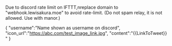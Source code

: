 Due to discord rate limit on IFTTT,nreplace domain to "webhook.lewisakura.moe" to avoid rate-limit.
(Do not spam relay, it is not allowed. Use with manor.)




{
  "username":"Name shown as username on discord",
  "icon_url":"https://abc.com/test_image_link.jpg",
  "content":"{{LinkToTweet}} "
}
